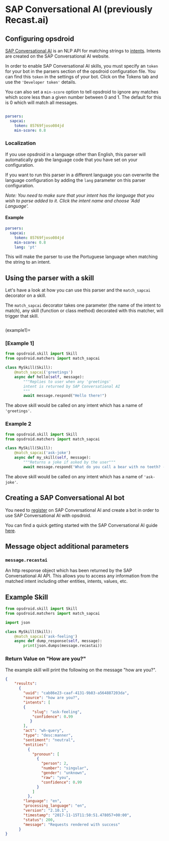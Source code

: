 # SAP Conversational AI (previously Recast.ai)

## Configuring opsdroid

[SAP Conversational AI](https://cai.tools.sap/) is an NLP API for matching strings to [intents](https://cai.tools.sap/docs/concepts/intent). Intents are created on the SAP Conversational AI website.

In order to enable SAP Conversational AI skills, you must specify an `token` for your bot in the parsers section of the opsdroid configuration file.
You can find this `token` in the settings of your bot. Click on the Tokens tab and use the `'Developer token'` details.

You can also set a `min-score` option to tell opsdroid to ignore any matches which score less than a given number between 0 and 1. The default for this is 0 which will match all messages.

```yaml

parsers:
  sapcai:
    token: 85769fjoso084jd
    min-score: 0.8
```

### Localization

If you use opsdroid in a language other than English, this parser will automatically grab the language code that you have set on your configuration.

If you want to run this parser in a different language you can overwrite the language configuration by adding the `lang` parameter on this parser configuration.

_Note: You need to make sure that your intent has the language that you wish to parse added to it. Click the intent name and choose 'Add Language'._

#### Example

```yaml
parsers:
  sapcai:
    token: 85769fjoso084jd
    min-score: 0.8
    lang: 'pt'
```

This will make the parser to use the Portuguese language when matching the string to an intent.

## Using the parser with a skill

Let's have a look at how you can use this parser and the `match_sapcai` decorator on a skill.

The `match_sapcai` decorator takes one parameter (the name of the intent to match), any skill (function or class method) decorated with this matcher, will trigger that skill.

```{autofunction} opsdroid.matchers.match_sapcai
```
(example1)=
### [Example 1]

```python
from opsdroid.skill import Skill
from opsdroid.matchers import match_sapcai

class MySkill(Skill):
    @match_sapcai('greetings')
    async def hello(self, message):
        """Replies to user when any 'greetings'
        intent is returned by SAP Conversational AI
        """
        await message.respond("Hello there!")
```

The above skill would be called on any intent which has a name of `'greetings'`.

### Example 2

```python
from opsdroid.skill import Skill
from opsdroid.matchers import match_sapcai

class MySkill(Skill):
    @match_sapcai('ask-joke')
    async def my_skill(self, message):
        """Returns a joke if asked by the user"""
        await message.respond('What do you call a bear with no teeth? -- A gummy bear!')
```

The above skill would be called on any intent which has a name of `'ask-joke'`.

## Creating a SAP Conversational AI bot

You need to [register](https://cai.tools.sap/signup) on SAP Conversational AI and create a bot in order to use SAP Conversational AI with opsdroid.

You can find a quick getting started with the SAP Conversational AI guide [here](https://cai.tools.sap/docs/concepts/create-builder-bot).

## Message object additional parameters

### `message.recastai`

An http response object which has been returned by the SAP Conversational AI API. This allows you to access any information from the matched intent including other entities, intents, values, etc.

## Example Skill

```python
from opsdroid.skill import Skill
from opsdroid.matchers import match_sapcai

import json

class MySkill(Skill):
    @match_sapcai('ask-feeling')
    async def dump_response(self, message):
        print(json.dumps(message.recastai))
```

### Return Value on "How are you?"

The example skill will print the following on the message "how are you?".

```json
{
    "results":
      {
        "uuid": "cab86e23-caaf-4131-9b83-a564887203da",
        "source": "how are you?",
        "intents": [
        {
            "slug": "ask-feeling",
            "confidence": 0.99
           }
        ],
        "act": "wh-query",
        "type": "desc:manner",
        "sentiment": "neutral",
        "entities":
          {
            "pronoun": [
              {
                "person": 2,
                "number": "singular",
                "gender": "unknown",
                "raw": "you",
                "confidence": 0.99
              }
            ]
          },
        "language": "en",
        "processing_language": "en",
        "version": "2.10.1",
        "timestamp": "2017-11-15T11:50:51.478057+00:00",
        "status": 200,
        "message": "Requests rendered with success"
      }
}
```
